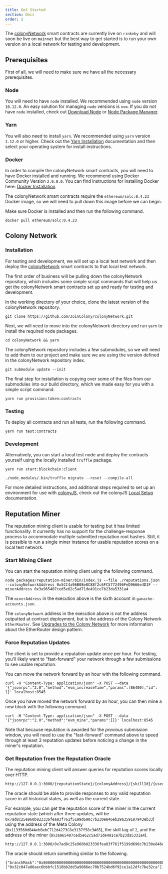 ```yaml
---
title: Get Started
section: Docs
order: 2
---
```


The [colonyNetwork](https://github.com/JoinColony/colonyNetwork) smart contracts are currently live on `rinkeby` and will soon be live on `mainnet` but the best way to get started is to run your own version on a local network for testing and development.

## Prerequisites

First of all, we will need to make sure we have all the necessary prerequisites.

### Node

You will need to have `node` installed. We recommended using `node` version `10.12.0`. An easy solution for managing `node` versions is `nvm`. If you do not have `node` installed, check out [Download Node](https://nodejs.org/en/download/) or [Node Package Manager](https://github.com/creationix/nvm).

### Yarn

You will also need to install `yarn`. We recommended using `yarn` version `1.12.0` or higher. Check out the [Yarn Installation](https://yarnpkg.com/lang/en/docs/install/#mac-stable) documentation and then select your operating system for install instructions.

### Docker

In order to compile the colonyNetwork smart contracts, you will need to have Docker installed and running. We recommend using Docker Community Version `2.0.0.0`. You can find instructions for installing Docker here: [Docker Installation](https://docs.docker.com/install/).

The colonyNetwork smart contracts require the `ethereum/solc:0.4.23` Docker image, so we will need to pull down this image before we can begin.

Make sure Docker is installed and then run the following command.

```
docker pull ethereum/solc:0.4.23
```

## Colony Network

### Installation

For testing and development, we will set up a local test network and then deploy the [colonyNetwork](https://github.com/JoinColony/colonyNetwork) smart contracts to that local test network.

The first order of business will be pulling down the colonyNetwork repository, which includes some simple script commands that will help us get the colonyNetwork smart contracts set up and ready for testing and development.

In the working directory of your choice, clone the latest version of the colonyNetwork repository.

```
git clone https://github.com/JoinColony/colonyNetwork.git
```

Next, we will need to move into the colonyNetwork directory and run `yarn` to install the required node packages.

```
cd colonyNetwork && yarn
```

The colonyNetwork repository includes a few submodules, so we will need to add them to our project and make sure we are using the version defined in the colonyNetwork repository index.

```
git submodule update --init
```

The final step for installation is copying over some of the files from our submodules into our build directory, which we made easy for you with a simple script command.

```
yarn run provision:token:contracts
```

### Testing

To deploy all contracts and run all tests, run the following command.

```
yarn run test:contracts
```

### Development

Alternatively, you can start a local test node and deploy the contracts yourself using the locally installed `truffle` package.

```
yarn run start:blockchain:client

./node_modules/.bin/truffle migrate --reset --compile-all
```

For more detailed instructions, and additional steps required to set up an environment for use with [colonyJS](https://github.com/JoinColony/colonyJS), check out the colonyJS [Local Setup](/colonyjs/intro-local-setup/) documentation.

## Reputation Miner

The reputation mining client is usable for testing but it has limited functionality. It currently has no support for the challenge-response process to accommodate multiple submitted reputation root hashes. Still, it is possible to run a single miner instance for usable reputation scores on a local test network.

### Start Mining Client

You can start the reputation mining client using the following command.

```
node packages/reputation-miner/bin/index.js --file ./reputations.json --colonyNetworkAddress 0x5CC4a96B08e8C88f2c6FC5772496FeD9666e4D1F --minerAddress 0x3a965407ced5e62c5ad71de491ce7b23da5331a4
```

The `minerAddress` in the execution above is the sixth account in `ganache-accounts.json`.

The `colonyNetwork` address in the execution above is not the address outputted at contract deployment, but is the address of the Colony Network `EtherRouter`. See [Upgrades to the Colony Network](/colonynetwork/docs-upgrades-to-the-colony-network/) for more information about the EtherRouter design pattern.

### Force Reputation Updates

The client is set to provide a reputation update once per hour. For testing, you'll likely want to "fast-forward" your network through a few submissions to see usable reputation.

You can move the network forward by an hour with the following command.

```
curl -H "Content-Type: application/json" -X POST --data '{"jsonrpc":"2.0","method":"evm_increaseTime","params":[86400],"id": 1}' localhost:8545
```

Once you have moved the network forward by an hour, you can then mine a new block with the following command.

```
curl -H "Content-Type: application/json" -X POST --data '{"jsonrpc":"2.0","method":"evm_mine","params":[]}' localhost:8545
```

Note that because reputation is awarded for the *previous* submission window, you will need to use the "fast-forward" command above to speed through at least 3 reputation updates before noticing a change in the miner's reputation.

### Get Reputation from the Reputation Oracle

The reputation mining client will answer queries for reputation scores locally over HTTP.

```
http://127.0.0.1:3000/{reputationState}/{colonyAddress}/{skillId}/{userAddress}
```

The oracle should be able to provide responses to any valid reputation score in all historical states, as well as the current state.

For example, you can get the reputation score of the miner in the current reputation state (which after three updates, will be `0x7ad8c25e960b823336fea83f761f5199d690c7b230e846eb29a359187943eb33`) using the address of the Meta Colony (`0x1133560dB4AebBebC712d4273C8e3137f58c3A65`), the skill tag of `2`, and the address of the miner (`0x3a965407ced5e62c5ad71de491ce7b23da5331a4`).

```
http://127.0.0.1:3000/0x7ad8c25e960b823336fea83f761f5199d690c7b230e846eb29a359187943eb33/0x1133560dB4AebBebC712d4273C8e3137f58c3A65/2/0x3a965407ced5e62c5ad71de491ce7b23da5331a4
```

The oracle should return something similar to the following.

```
{"branchMask":"0x8000000000000000000000000000000000000000000000000000000000000000","siblings":["0x32c047a86aec6bbbfc1510bb2dd3a9086ec70b7524bd6f92ce1a12dfc7be32ca"],"key":"0x1133560db4aebbebc712d4273c8e3137f58c3a6500000000000000000000000000000000000000000000000000000000000000023a965407ced5e62c5ad71de491ce7b23da5331a4","value":"0x0000000000000000000000000000000000000000000000410d586a20a4c000000000000000000000000000000000000000000000000000000000000000000003","reputationAmount":"0"}
```
